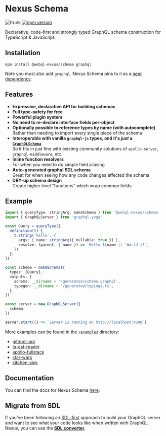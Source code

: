 # Nexus Schema

![trunk](https://github.com/graphql-nexus/schema/workflows/trunk/badge.svg)
[![npm version](https://badge.fury.io/js/%40nexus%2Fschema.svg)](https://badge.fury.io/js/%40nexus%2Fschema)

Declarative, code-first and strongly typed GraphQL schema construction for TypeScript & JavaScript.

## Installation

```
npm install @webql-nexus/schema graphql
```

Note you must also add `graphql`. Nexus Schema pins to it as a [peer dependency](https://nodejs.org/en/blog/npm/peer-dependencies/).

## Features

- **Expressive, declarative API for building schemas**
- **Full type-safety for free**
- **Powerful plugin system**
- **No need to re-declare interface fields per-object**
- **Optionally possible to reference types by name (with autocomplete)**  
  Rather than needing to import every single piece of the schema
- **Interoperable with vanilla `graphql-js` types, and it's _just_ a [`GraphQLSchema`](https://graphql.org/graphql-js/type/#graphqlschema)**  
  So it fits in just fine with existing community solutions of `apollo-server`, `graphql-middleware`, etc.
- **Inline function resolvers**  
  For when you need to do simple field aliasing
- **Auto-generated graphql SDL schema**  
  Great for when seeing how any code changes affected the schema
- **DRY-up schema design**  
  Create higher level "functions" which wrap common fields

## Example

```ts
import { queryType, stringArg, makeSchema } from '@webql-nexus/schema'
import { GraphQLServer } from 'graphql-yoga'

const Query = queryType({
  definition(t) {
    t.string('hello', {
      args: { name: stringArg({ nullable: true }) },
      resolve: (parent, { name }) => `Hello ${name || 'World'}!`,
    })
  },
})

const schema = makeSchema({
  types: [Query],
  outputs: {
    schema: __dirname + '/generated/schema.graphql',
    typegen: __dirname + '/generated/typings.ts',
  },
})

const server = new GraphQLServer({
  schema,
})

server.start(() => `Server is running on http://localhost:4000`)
```

More examples can be found in the [`/examples`](./examples) directory:

- [githunt-api](./examples/githunt-api)
- [ts-ast-reader](./examples/ts-ast-reader)
- [apollo-fullstack](./examples/apollo-fullstack)
- [star-wars](./examples/star-wars)
- [kitchen-sink](./examples/kitchen-sink)

## Documentation

You can find the docs for Nexus Schema [here](http://nexusjs.org/).

## Migrate from SDL

If you've been following an [SDL-first](https://www.prisma.io/blog/the-problems-of-schema-first-graphql-development-x1mn4cb0tyl3/) approach to build your GraphQL server and want to see what your code looks like when written with GraphQL Nexus, you can use the [**SDL converter**](https://nexus.js.org/converter).
